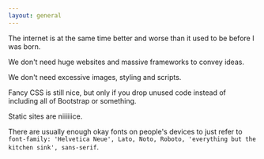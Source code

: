 ```yaml
---
layout: general
---
```

The internet is at the same time better and worse than it used to be before I was born.


We don't need huge websites and massive frameworks to convey ideas.


We don't need excessive images, styling and scripts.


Fancy CSS is still nice, but only if you drop unused code instead of including all of Bootstrap or something.


Static sites are n<span class="yelllll">iiiiii</span>ce.


There are usually enough okay fonts on people's devices to just refer to `font-family: 'Helvetica Neue', Lato, Noto, Roboto, 'everything but the kitchen sink', sans-serif`.
